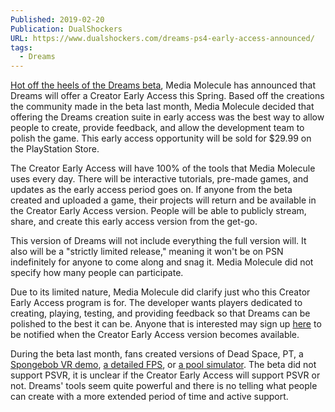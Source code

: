 ```yaml
---
Published: 2019-02-20
Publication: DualShockers
URL: https://www.dualshockers.com/dreams-ps4-early-access-announced/
tags:
  - Dreams
---
```

[Hot off the heels of the Dreams beta](https://www.dualshockers.com/media-molecule-dreams-beta/), Media Molecule has announced that Dreams will offer a Creator Early Access this Spring. Based off the creations the community made in the beta last month, Media Molecule decided that offering the Dreams creation suite in early access was the best way to allow people to create, provide feedback, and allow the development team to polish the game. This early access opportunity will be sold for $29.99 on the PlayStation Store.

The Creator Early Access will have 100% of the tools that Media Molecule uses every day. There will be interactive tutorials, pre-made games, and updates as the early access period goes on. If anyone from the beta created and uploaded a game, their projects will return and be available in the Creator Early Access version. People will be able to publicly stream, share, and create this early access version from the get-go.

This version of Dreams will not include everything the full version will. It also will be a "strictly limited release," meaning it won't be on PSN indefinitely for anyone to come along and snag it. Media Molecule did not specify how many people can participate.

Due to its limited nature, Media Molecule did clarify just who this Creator Early Access program is for. The developer wants players dedicated to creating, playing, testing, and providing feedback so that Dreams can be polished to the best it can be. Anyone that is interested may sign up [here](https://www.playstation.com/en-us/campaigns/2019/dreams-creator-early-access/) to be notified when the Creator Early Access version becomes available.

During the beta last month, fans created versions of Dead Space, PT, a [Spongebob VR demo](https://www.dualshockers.com/spongebob-dreams-ps4-super-bowl-2019/), [a detailed FPS](https://www.dualshockers.com/dreams-project-zero-fps/), or [a pool simulator](https://www.dualshockers.com/dreams-ps4-beta-developer-pool-level/). The beta did not support PSVR, it is unclear if the Creator Early Access will support PSVR or not. Dreams' tools seem quite powerful and there is no telling what people can create with a more extended period of time and active support.